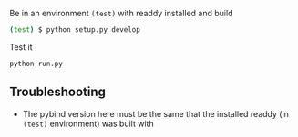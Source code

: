 Be in an environment `(test)` with readdy installed and build
```bash
(test) $ python setup.py develop
```

Test it
```bash
python run.py
```
## Troubleshooting
- The pybind version here must be the same that the installed readdy (in `(test)` environment) was built with
